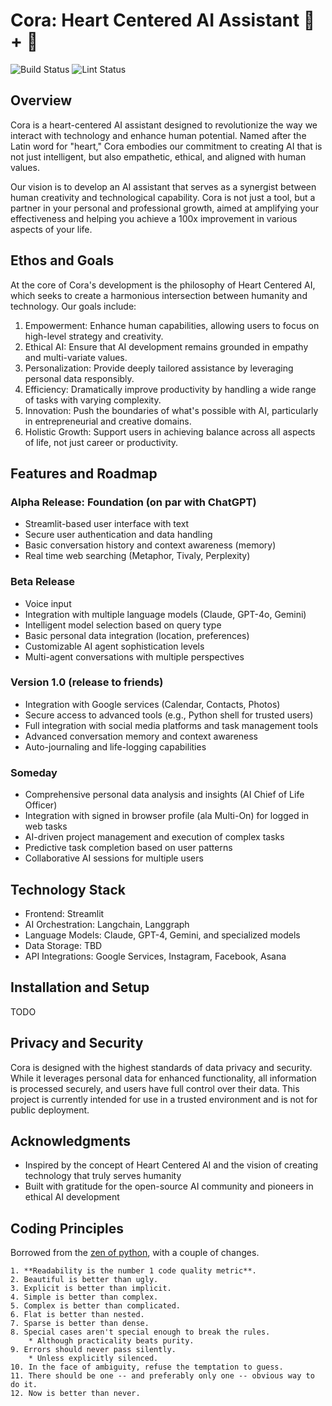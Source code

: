 # Cora: Heart Centered AI Assistant 🤖 + 💙

![Build Status](https://github.com/TechNickAI/cora/actions/workflows/build.yml/badge.svg)
![Lint Status](https://github.com/TechNickAI/cora/actions/workflows/linter.yml/badge.svg)

## Overview

Cora is a heart-centered AI assistant designed to revolutionize the way we interact with technology and enhance human potential. Named after the Latin word for "heart," Cora embodies our commitment to creating AI that is not just intelligent, but also empathetic, ethical, and aligned with human values.

Our vision is to develop an AI assistant that serves as a synergist between human creativity and technological capability. Cora is not just a tool, but a partner in your personal and professional growth, aimed at amplifying your effectiveness and helping you achieve a 100x improvement in various aspects of your life.

## Ethos and Goals

At the core of Cora's development is the philosophy of Heart Centered AI, which seeks to create a harmonious intersection between humanity and technology. Our goals include:

1. Empowerment: Enhance human capabilities, allowing users to focus on high-level strategy and creativity.
2. Ethical AI: Ensure that AI development remains grounded in empathy and multi-variate values.
3. Personalization: Provide deeply tailored assistance by leveraging personal data responsibly.
4. Efficiency: Dramatically improve productivity by handling a wide range of tasks with varying complexity.
5. Innovation: Push the boundaries of what's possible with AI, particularly in entrepreneurial and creative domains.
6. Holistic Growth: Support users in achieving balance across all aspects of life, not just career or productivity.

## Features and Roadmap

### Alpha Release: Foundation (on par with ChatGPT)

- Streamlit-based user interface with text
- Secure user authentication and data handling
- Basic conversation history and context awareness (memory)
- Real time web searching (Metaphor, Tivaly, Perplexity)

### Beta Release

- Voice input
- Integration with multiple language models (Claude, GPT-4o, Gemini)
- Intelligent model selection based on query type
- Basic personal data integration (location, preferences)
- Customizable AI agent sophistication levels
- Multi-agent conversations with multiple perspectives

### Version 1.0 (release to friends)

- Integration with Google services (Calendar, Contacts, Photos)
- Secure access to advanced tools (e.g., Python shell for trusted users)
- Full integration with social media platforms and task management tools
- Advanced conversation memory and context awareness
- Auto-journaling and life-logging capabilities

### Someday

- Comprehensive personal data analysis and insights (AI Chief of Life Officer)
- Integration with signed in browser profile (ala Multi-On) for logged in web tasks
- AI-driven project management and execution of complex tasks
- Predictive task completion based on user patterns
- Collaborative AI sessions for multiple users

## Technology Stack

- Frontend: Streamlit
- AI Orchestration: Langchain, Langgraph
- Language Models: Claude, GPT-4, Gemini, and specialized models
- Data Storage: TBD
- API Integrations: Google Services, Instagram, Facebook, Asana

## Installation and Setup

TODO

## Privacy and Security

Cora is designed with the highest standards of data privacy and security. While it leverages personal data for enhanced functionality, all information is processed securely, and users have full control over their data. This project is currently intended for use in a trusted environment and is not for public deployment.

## Acknowledgments

- Inspired by the concept of Heart Centered AI and the vision of creating technology that truly serves humanity
- Built with gratitude for the open-source AI community and pioneers in ethical AI development

## Coding Principles

Borrowed from the [zen of python](http://c2.com/cgi/wiki?PythonPhilosophy), with a couple of changes.

```text
1. **Readability is the number 1 code quality metric**.
2. Beautiful is better than ugly.
3. Explicit is better than implicit.
4. Simple is better than complex.
5. Complex is better than complicated.
6. Flat is better than nested.
7. Sparse is better than dense.
8. Special cases aren't special enough to break the rules.
    * Although practicality beats purity.
9. Errors should never pass silently.
    * Unless explicitly silenced.
10. In the face of ambiguity, refuse the temptation to guess.
11. There should be one -- and preferably only one -- obvious way to do it.
12. Now is better than never.
```
